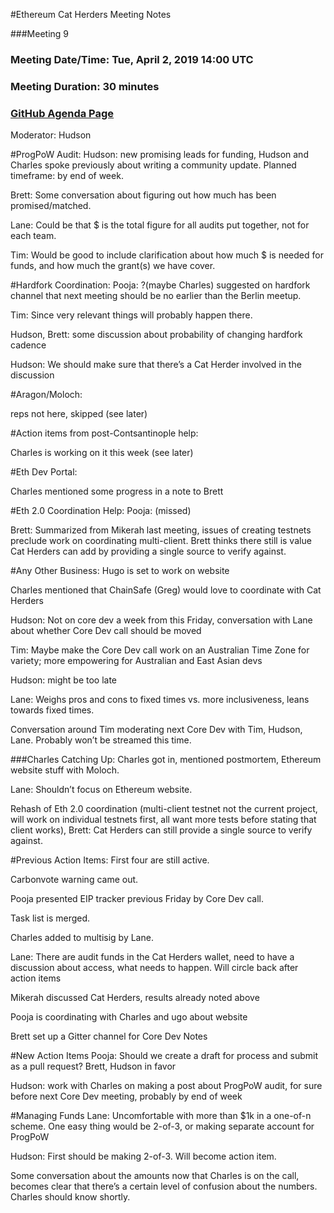 #Ethereum Cat Herders Meeting Notes

###Meeting 9
### Meeting Date/Time: Tue, April 2, 2019 14:00 UTC
### Meeting Duration: 30 minutes
### [GitHub Agenda Page](https://github.com/ethereum-cat-herders/PM/issues/23)

Moderator: Hudson

#ProgPoW Audit:
Hudson: new promising leads for funding, Hudson and Charles spoke previously about writing a community update. Planned timeframe: by end of week.

Brett: Some conversation about figuring out how much has been promised/matched.

Lane: Could be that $<redacted> is the total figure for all audits put together, not for each team.

Tim: Would be good to include clarification about how much $ is needed for funds, and how much the grant(s) we have cover.

#Hardfork Coordination:
Pooja: ?(maybe Charles) suggested on hardfork channel that next meeting should be no earlier than the Berlin meetup.

Tim: Since very relevant things will probably happen there.

Hudson, Brett: some discussion about probability of changing hardfork cadence

Hudson: We should make sure that there’s a Cat Herder involved in the discussion

#Aragon/Moloch:

reps not here, skipped (see later)

#Action items from post-Contsantinople help: 

Charles is working on it this week (see later)

#Eth Dev Portal: 

Charles mentioned some progress in a note to Brett

#Eth 2.0 Coordination Help:
Pooja: (missed)

Brett: Summarized from Mikerah last meeting, issues of creating testnets preclude work on coordinating multi-client. Brett thinks there still is value Cat Herders can add by providing a single source to verify against.

#Any Other Business:
Hugo is set to work on website

Charles mentioned that ChainSafe (Greg) would love to coordinate with Cat Herders

Hudson: Not on core dev a week from this Friday, conversation with Lane about whether Core Dev call should be moved

Tim: Maybe make the Core Dev call work on an Australian Time Zone for variety; more empowering for Australian and East Asian devs

Hudson: might be too late

Lane: Weighs pros and cons to fixed times vs. more inclusiveness, leans towards fixed times.

Conversation around Tim moderating next Core Dev with Tim, Hudson, Lane. Probably won’t be streamed this time.

###Charles Catching Up:
Charles got in, mentioned postmortem, Ethereum website stuff with Moloch.

Lane: Shouldn’t focus on Ethereum website.

Rehash of Eth 2.0 coordination (multi-client testnet not the current project, will work on individual testnets first, all want more tests before stating that client works), Brett: Cat Herders can still provide a single source to verify against.

#Previous Action Items:
First four are still active.

Carbonvote warning came out.

Pooja presented EIP tracker previous Friday by Core Dev call.

Task list is merged.

Charles added to multisig by Lane.

Lane: There are audit funds in the Cat Herders wallet, need to have a discussion about access, what needs to happen. Will circle back after action items

Mikerah discussed Cat Herders, results already noted above

Pooja is coordinating with Charles and ugo about website

Brett set up a Gitter channel for Core Dev Notes

#New Action Items
Pooja: Should we create a draft for process and submit as a pull request? Brett, Hudson in favor

Hudson: work with Charles on making a post about ProgPoW audit, for sure before next Core Dev meeting, probably by end of week

#Managing Funds
Lane: Uncomfortable with more than $1k in a one-of-n scheme. One easy thing would be 2-of-3, or making separate account for ProgPoW

Hudson: First should be making 2-of-3. Will become action item.

Some conversation about the amounts now that Charles is on the call, becomes clear that there’s a certain level of confusion about the numbers. Charles should know shortly.
